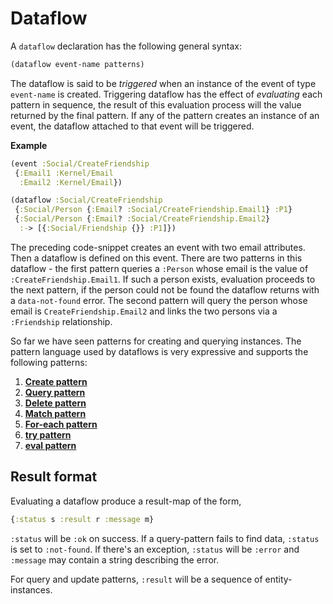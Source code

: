 # Dataflow

A `dataflow` declaration has the following general syntax:

```clojure
(dataflow event-name patterns)
```

The dataflow is said to be *triggered* when an instance of the event of type `event-name` is created.
Triggering dataflow has the effect of *evaluating* each pattern in sequence, the result of this evaluation
process will the value returned by the final pattern. If any of the pattern creates an instance of an event,
the dataflow attached to that event will be triggered.

**Example**

```clojure
(event :Social/CreateFriendship
 {:Email1 :Kernel/Email
  :Email2 :Kernel/Email})

(dataflow :Social/CreateFriendship
 {:Social/Person {:Email? :Social/CreateFriendship.Email1} :P1}
 {:Social/Person {:Email? :Social/CreateFriendship.Email2}
  :-> [{:Social/Friendship {}} :P1]})
```

The preceding code-snippet creates an event with two email attributes. Then a dataflow is defined on this event.
There are two patterns in this dataflow - the first pattern queries a `:Person` whose email is the value of
`:CreateFriendship.Email1`. If such a person exists, evaluation proceeds to the next pattern, if the person could not be
found the dataflow returns with a `data-not-found` error. The second pattern will query the person whose email
is `CreateFriendship.Email2` and links the two persons via a `:Friendship` relationship.

So far we have seen patterns for creating and querying instances. The pattern language used by dataflows
is very expressive and supports the following patterns:

1. **[Create pattern](docs/language/business-logic/dataflow-patterns.md#create)**
2. **[Query pattern](docs/language/business-logic/dataflow-patterns.md#query)**
3. **[Delete pattern](docs/language/business-logic/dataflow-patterns.md#delete)**
4. **[Match pattern](docs/language/business-logic/dataflow-patterns.md#match)**
5. **[For-each pattern](docs/language/business-logic/dataflow-patterns.md#for-each)**
6. **[try pattern](docs/language/business-logic/dataflow-patterns.md#try)**
7. **[eval pattern](docs/language/business-logic/dataflow-patterns.md#eval)**

## Result format

Evaluating a dataflow produce a result-map of the form,

```clojure
{:status s :result r :message m}
```

`:status` will be `:ok` on success. If a query-pattern fails to find data, `:status` is set to `:not-found`.
If there's an exception, `:status` will be `:error` and `:message` may contain a string describing the error.

For query and update patterns, `:result` will be a sequence of entity-instances.
